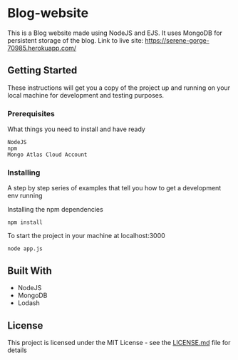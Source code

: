 # Blog-website

This is a Blog website made using NodeJS and EJS. It uses MongoDB for persistent storage of the blog. Link to live site: https://serene-gorge-70985.herokuapp.com/

## Getting Started

These instructions will get you a copy of the project up and running on your local machine for development and testing purposes. 

### Prerequisites

What things you need to install and have ready

```
NodeJS
npm
Mongo Atlas Cloud Account
```

### Installing

A step by step series of examples that tell you how to get a development env running

Installing the npm dependencies

```
npm install
```

To start the project in your machine at localhost:3000

```
node app.js
```

## Built With

* NodeJS
* MongoDB
* Lodash


## License

This project is licensed under the MIT License - see the [LICENSE.md](LICENSE.md) file for details




